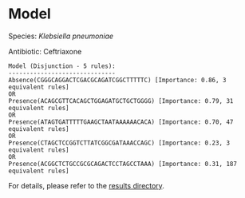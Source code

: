 
# Model

Species: *Klebsiella pneumoniae*

Antibiotic: Ceftriaxone

```
Model (Disjunction - 5 rules):
------------------------------
Absence(CGGGCAGGACTCGACGCAGATCGGCTTTTTC) [Importance: 0.86, 3 equivalent rules]
OR
Presence(ACAGCGTTCACAGCTGGAGATGCTGCTGGGG) [Importance: 0.79, 31 equivalent rules]
OR
Presence(ATAGTGATTTTTGAAGCTAATAAAAAACACA) [Importance: 0.70, 47 equivalent rules]
OR
Presence(CTAGCTCCGGTCTTATCGGCGATAAACCAGC) [Importance: 0.23, 3 equivalent rules]
OR
Presence(ACGGCTCTGCCGCGCAGACTCCTAGCCTAAA) [Importance: 0.31, 187 equivalent rules]

```

For details, please refer to the [results directory](../../../../../results/scm_b/klebsiella%20pneumoniae/ceftriaxone/repeat_3/).

